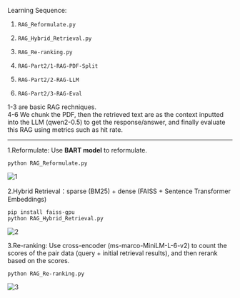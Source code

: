 Learning Sequence: <br>
1. `RAG_Reformulate.py`<br>
2. `RAG_Hybrid_Retrieval.py`<br>
3. `RAG_Re-ranking.py`<br>

4. `RAG-Part2/1-RAG-PDF-Split`<br>
5. `RAG-Part2/2-RAG-LLM`<br>
6. `RAG-Part2/3-RAG-Eval`<br>

1-3 are basic RAG rechniques.<br>
4-6 We chunk the PDF, then the retrieved text are as the context inputted into the LLM (qwen2-0.5) to get the response/answer, and finally evaluate this RAG using metrics such as hit rate. 

---

1.Reformulate: Use **BART model** to reformulate.

```python RAG_Reformulate.py```

![1](https://github.com/user-attachments/assets/41e145b6-0979-4b71-a83b-fbfc299c0f0d)


2.Hybrid Retrieval：sparse (BM25) + dense (FAISS + Sentence Transformer Embeddings)

```pip install faiss-gpu```<br>
```python RAG_Hybrid_Retrieval.py```

![2](https://github.com/user-attachments/assets/571993af-ecf8-4828-ac2b-4f77dba5ad31)


3.Re-ranking: Use cross-encoder (ms-marco-MiniLM-L-6-v2) to count the scores of the pair data (query + initial retrieval results), and then rerank based on the scores.

```python RAG_Re-ranking.py```

![3](https://github.com/user-attachments/assets/8a06d5ba-be5d-488f-9af4-c578e7b050a8)
